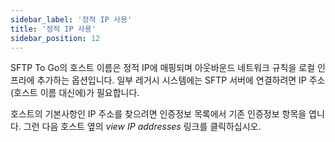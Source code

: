 ```yaml
---
sidebar_label: '정적 IP 사용'
title: '정적 IP 사용'
sidebar_position: 12
---
```

SFTP To Go의 호스트 이름은 정적 IP에 매핑되며 아웃바운드 네트워크 규칙을 로컬 인프라에 추가하는 옵션입니다. 일부 레거시 시스템에는 SFTP 서버에 연결하려면 IP 주소(호스트 이름 대신에)가 필요합니다.

호스트의 기본사항인 IP 주소를 찾으려면 인증정보 목록에서 기존 인증정보 항목을 엽니다. 그런 다음 호스트 옆의 *view IP addresses* 링크를 클릭하십시오.
